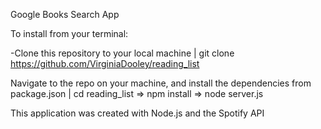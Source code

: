 Google Books Search App

To install from your terminal:

-Clone this repository to your local machine | git clone https://github.com/VirginiaDooley/reading_list

Navigate to the repo on your machine, and install the dependencies from package.json | cd reading_list => npm install => node server.js

This application was created with Node.js and the Spotify API
